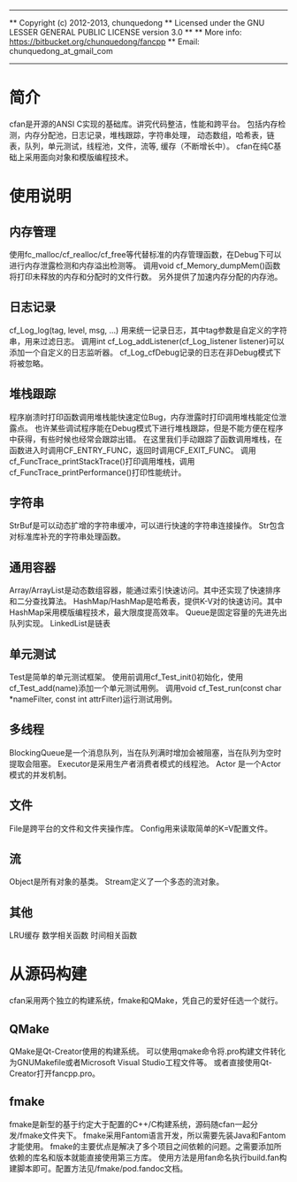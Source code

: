 **************************************************************************
** Copyright (c) 2012-2013, chunquedong
** Licensed under the GNU LESSER GENERAL PUBLIC LICENSE version 3.0
**
** More info: https://bitbucket.org/chunquedong/fancpp
** Email: chunquedong_at_gmail_com
**************************************************************************

简介
============================

cfan是开源的ANSI C实现的基础库。讲究代码整洁，性能和跨平台。
包括内存检测，内存分配池，日志记录，堆栈跟踪，字符串处理，
动态数组，哈希表，链表，队列，单元测试，线程池，文件，流等, 缓存（不断增长中）。
cfan在纯C基础上采用面向对象和模版编程技术。

使用说明
============================

内存管理
-------
使用fc_malloc/cf_realloc/cf_free等代替标准的内存管理函数，在Debug下可以进行内存泄露检测和内存溢出检测等。
调用void cf_Memory_dumpMem()函数将打印未释放的内存和分配时的文件行数。
另外提供了加速内存分配的内存池。

日志记录
-------
cf_Log_log(tag, level, msg, ...) 用来统一记录日志，其中tag参数是自定义的字符串，用来过滤日志。
调用int cf_Log_addListener(cf_Log_listener listener)可以添加一个自定义的日志监听器。
cf_Log_cfDebug记录的日志在非Debug模式下将被忽略。

堆栈跟踪
-------
程序崩溃时打印函数调用堆栈能快速定位Bug，内存泄露时打印调用堆栈能定位泄露点。
也许某些调试程序能在Debug模式下进行堆栈跟踪，但是不能方便在程序中获得，有些时候也经常会跟踪出错。
在这里我们手动跟踪了函数调用堆栈，在函数进入时调用CF_ENTRY_FUNC，返回时调用CF_EXIT_FUNC。
调用cf_FuncTrace_printStackTrace()打印调用堆栈，调用cf_FuncTrace_printPerformance()打印性能统计。

字符串
------
StrBuf是可以动态扩增的字符串缓冲，可以进行快速的字符串连接操作。
Str包含对标准库补充的字符串处理函数。

通用容器
------
Array/ArrayList是动态数组容器，能通过索引快速访问。其中还实现了快速排序和二分查找算法。
HashMap/HashMap是哈希表，提供K-V对的快速访问。其中HashMap采用模版编程技术，最大限度提高效率。
Queue是固定容量的先进先出队列实现。
LinkedList是链表

单元测试
------
Test是简单的单元测试框架。
使用前调用cf_Test_init()初始化，使用cf_Test_add(name)添加一个单元测试用例。
调用void cf_Test_run(const char *nameFilter, const int attrFilter)运行测试用例。

多线程
------
BlockingQueue是一个消息队列，当在队列满时增加会被阻塞，当在队列为空时提取会阻塞。
Executor是采用生产者消费者模式的线程池。
Actor 是一个Actor模式的并发机制。

文件
-----
File是跨平台的文件和文件夹操作库。
Config用来读取简单的K=V配置文件。

流
-----
Object是所有对象的基类。
Stream定义了一个多态的流对象。

其他
------
LRU缓存
数学相关函数
时间相关函数


从源码构建
============================

cfan采用两个独立的构建系统，fmake和QMake，凭自己的爱好任选一个就行。

QMake
-------
QMake是Qt-Creator使用的构建系统。
可以使用qmake命令将.pro构建文件转化为GNUMakefile或者Microsoft Visual Studio工程文件等。
或者直接使用Qt-Creator打开fancpp.pro。

fmake
-------
fmake是新型的基于约定大于配置的C++/C构建系统，源码随cfan一起分发/fmake文件夹下。
fmake采用Fantom语言开发，所以需要先装Java和Fantom才能使用。
fmake的主要优点是解决了多个项目之间依赖的问题。之需要添加所依赖的库名和版本就能直接使用第三方库。
使用方法是用fan命名执行build.fan构建脚本即可。配置方法见/fmake/pod.fandoc文档。